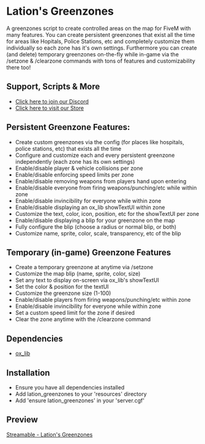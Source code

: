 # Lation's Greenzones
A greenzones script to create controlled areas on the map for FiveM with many features. You can create persistent greenzones that exist all the time for areas like Hopitals, Police Stations, etc and completely customize them individually so each zone has it's own settings. Furthermore you can create (and delete) temporary greenzones on-the-fly while in-game via the /setzone & /clearzone commands with tons of features and customizability there too!

## Support, Scripts & More
- [Click here to join our Discord](https://discord.gg/9EbY4nM5uu)
- [Click here to visit our Store](https://lationscripts.com/?utm_source=github&utm_medium=free-script)

## Persistent Greenzone Features:
- Create custom greenzones via the config (for places like hospitals, police stations, etc) that exists all the time
- Configure and customize each and every persistent greenzone independently (each zone has its own settings)
- Enable/disable player & vehicle collisions per zone
- Enable/disable enforcing speed limits per zone
- Enable/disable removing weapons from players hand upon entering
- Enable/disable everyone from firing weapons/punching/etc while within zone
- Enable/disable invincibility for everyone while within zone
- Enable/disable displaying an ox_lib showTextUI within zone
- Customize the text, color, icon, position, etc for the showTextUI per zone
- Enable/disable displaying a blip for your greenzone on the map
- Fully configure the blip (choose a radius or normal blip, or both)
- Customize name, sprite, color, scale, transparency, etc of the blip

## Temporary (in-game) Greenzone Features
- Create a temporary greenzone at anytime via /setzone
- Customize the map blip (name, sprite, color, size)
- Set any text to display on-screen via ox_lib's showTextUI
- Set the color & position for the textUI
- Customize the greenzone size (1-100)
- Enable/disable players from firing weapons/punching/etc within zone
- Enable/disable invincibility for everyone while within zone
- Set a custom speed limit for the zone if desired
- Clear the zone anytime with the /clearzone command

## Dependencies
- [ox_lib](https://github.com/overextended/ox_lib/releases)

## Installation
- Ensure you have all dependencies installed
- Add lation_greenzones to your 'resources' directory
- Add 'ensure lation_greenzones' in your 'server.cgf'

## Preview
[Streamable - Lation's Greenzones](https://streamable.com/nat0ce)
